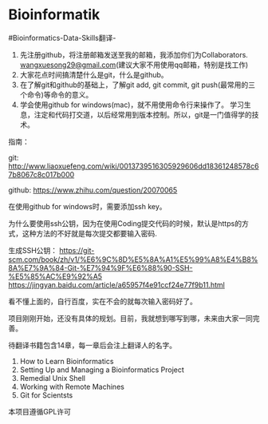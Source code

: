 # Bioinformatik
#Bioinformatics-Data-Skills翻译-



1. 先注册github，将注册邮箱发送至我的邮箱，我添加你们为Collaborators.
	 wangxuesong29@gmail.com(建议大家不用使用qq邮箱，特别是找工作)
2. 大家花点时间搞清楚什么是git，什么是github。
3. 在了解git和github的基础上，了解git add, git commit, git push(最常用的三个命令)等命令的意义。
4. 学会使用github for windows(mac)，就不用使用命令行来操作了。
学习生息，注定和代码打交道，以后经常用到版本控制。所以，git是一门值得学的技术。

指南：

git:    http://www.liaoxuefeng.com/wiki/0013739516305929606dd18361248578c67b8067c8c017b000

github: https://www.zhihu.com/question/20070065

在使用github for windows时，需要添加ssh key。

为什么要使用ssh公钥，因为在使用Coding提交代码的时候，默认是https的方式，这种方法的不好就是每次提交都要输入密码.

生成SSH公钥：
https://git-scm.com/book/zh/v1/%E6%9C%8D%E5%8A%A1%E5%99%A8%E4%B8%8A%E7%9A%84-Git-%E7%94%9F%E6%88%90-SSH-%E5%85%AC%E9%92%A5
https://jingyan.baidu.com/article/a65957f4e91ccf24e77f9b11.html

看不懂上面的，自行百度，实在不会的就每次输入密码好了。

项目刚刚开始，还没有具体的规划。目前，我就想到哪写到哪，未来由大家一同完善。

待翻译书籍包含14章，每一章后会注上翻译人的名字。

1. How to Learn Bioinformatics
2. Setting Up and Managing a Bioinformatics Project
3. Remedial Unix Shell
4. Working with Remote Machines
5. Git for Scientsts





本项目遵循GPL许可
